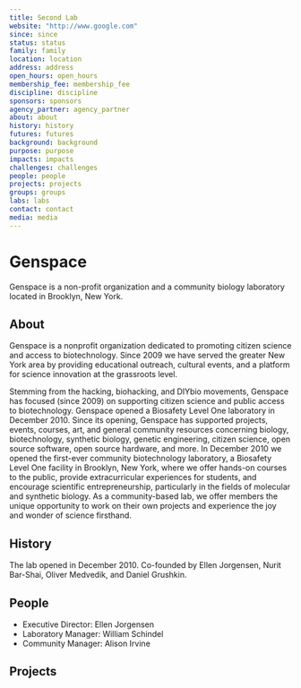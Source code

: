 ```yaml
---
title: Second Lab
website: "http://www.google.com"
since: since
status: status
family: family
location: location
address: address
open_hours: open_hours
membership_fee: membership_fee
discipline: discipline
sponsors: sponsors
agency_partner: agency_partner
about: about
history: history
futures: futures
background: background
purpose: purpose
impacts: impacts
challenges: challenges
people: people
projects: projects
groups: groups
labs: labs
contact: contact
media: media
---
```


# Genspace
Genspace is a non-profit organization and a community biology laboratory located in Brooklyn, New York.

## About
Genspace is a nonprofit organization dedicated to promoting citizen science and access to biotechnology. Since 2009 we have served the greater New York area by providing educational outreach, cultural events, and a platform for science innovation at the grassroots level.

Stemming from the hacking, biohacking, and DIYbio movements, Genspace has focused (since 2009) on supporting citizen science and public access to biotechnology. Genspace opened a Biosafety Level One laboratory in December 2010. Since its opening, Genspace has supported projects, events, courses, art, and general community resources concerning biology, biotechnology, synthetic biology, genetic engineering, citizen science, open source software, open source hardware, and more.
In December 2010 we opened the first-ever community biotechnology laboratory, a Biosafety Level One facility in Brooklyn, New York, where we offer hands-on courses to the public, provide extracurricular experiences for students, and encourage scientific entrepreneurship, particularly in the fields of molecular and synthetic biology. As a community-based lab, we offer members the unique opportunity to work on their own projects and experience the joy and wonder of science firsthand.

## History
The lab opened in December 2010. Co-founded by  Ellen Jorgensen, Nurit Bar-Shai, Oliver Medvedik, and Daniel Grushkin.

## People
- Executive Director: Ellen Jorgensen
​
- Laboratory Manager: William Schindel
​
- Community Manager: Alison Irvine

## Projects​
[logo]: http://genspace.org/static/img/Genspace_logo.png?5B4RHexi
[website]: http://genspace.org/
